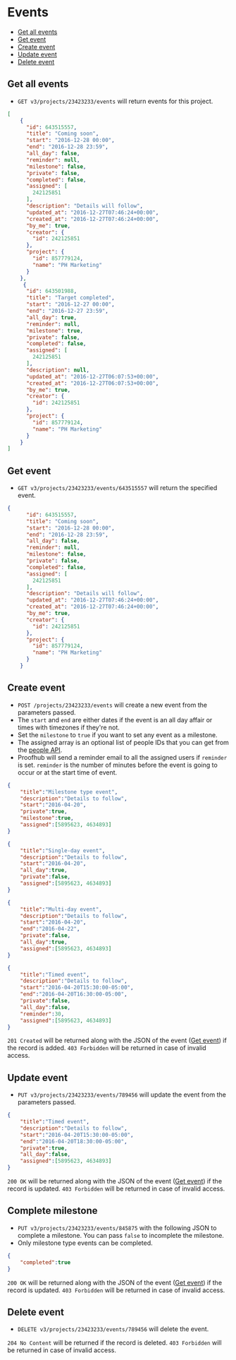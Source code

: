 Events
====================

* [Get all events](#get-all-events)
* [Get event](#get-event)
* [Create event](#create-event)
* [Update event](#update-event)
* [Delete event](#delete-event)

Get all events
----------------

* `GET v3/projects/23423233/events` will return events for this project.


```json
[
	{
      "id": 643515557,
      "title": "Coming soon",
      "start": "2016-12-28 00:00",
      "end": "2016-12-28 23:59",
      "all_day": false,
      "reminder": null,
      "milestone": false,
      "private": false,
      "completed": false,
      "assigned": [
        242125851
      ],
      "description": "Details will follow",
      "updated_at": "2016-12-27T07:46:24+00:00",
      "created_at": "2016-12-27T07:46:24+00:00",
      "by_me": true,
      "creator": {
        "id": 242125851
      },
      "project": {
        "id": 857779124,
        "name": "PH Marketing"
      }
    },
	 {
      "id": 643501988,
      "title": "Target completed",
      "start": "2016-12-27 00:00",
      "end": "2016-12-27 23:59",
      "all_day": true,
      "reminder": null,
      "milestone": true,
      "private": false,
      "completed": false,
      "assigned": [
        242125851
      ],
      "description": null,
      "updated_at": "2016-12-27T06:07:53+00:00",
      "created_at": "2016-12-27T06:07:53+00:00",
      "by_me": true,
      "creator": {
        "id": 242125851
      },
      "project": {
        "id": 857779124,
        "name": "PH Marketing"
      }
    }
]
```

Get event
----------------

* `GET v3/projects/23423233/events/643515557` will return the specified event.

```json
{
      "id": 643515557,
      "title": "Coming soon",
      "start": "2016-12-28 00:00",
      "end": "2016-12-28 23:59",
      "all_day": false,
      "reminder": null,
      "milestone": false,
      "private": false,
      "completed": false,
      "assigned": [
        242125851
      ],
      "description": "Details will follow",
      "updated_at": "2016-12-27T07:46:24+00:00",
      "created_at": "2016-12-27T07:46:24+00:00",
      "by_me": true,
      "creator": {
        "id": 242125851
      },
      "project": {
        "id": 857779124,
        "name": "PH Marketing"
      }
    }
```

Create event
----------------

* `POST /projects/23423233/events` will create a new event from the parameters passed. 
* The `start` and `end` are either dates if the event is an all day affair or times with timezones if they're not.
* Set the `milestone` to `true` if you want to set any event as a milestone.
* The assigned array is an optional list of people IDs that you can get from the [people API](https://github.com/sdplabs/proofhub-api/blob/master/sections/people.md). 
* Proofhub will send a reminder email to all the assigned users if `reminder` is set. `reminder` is the number of minutes before the event is going to occur or at the start time of event.

```json
{
	"title":"Milestone type event",
	"description":"Details to follow",
	"start":"2016-04-20",
	"private":true,
	"milestone":true,
	"assigned":[5895623, 4634893]
}
```

```json
{
	"title":"Single-day event",
	"description":"Details to follow",
	"start":"2016-04-20",
	"all_day":true,
	"private":false,	
	"assigned":[5895623, 4634893]
}
```

```json
{
	"title":"Multi-day event",
	"description":"Details to follow",
	"start":"2016-04-20",
	"end":"2016-04-22",
	"private":false,
	"all_day":true,
	"assigned":[5895623, 4634893]
}
```

```json
{
	"title":"Timed event",
	"description":"Details to follow",
	"start":"2016-04-20T15:30:00-05:00",
	"end":"2016-04-20T16:30:00-05:00",
	"private":false,
	"all_day":false,
	"reminder":30,
	"assigned":[5895623, 4634893]
}
```

`201 Created` will be returned along with the JSON of the event ([Get event](#get-event)) if the record is added. `403 Forbidden` will be returned in case of invalid access.

Update event
----------------

* `PUT v3/projects/23423233/events/789456` will update the event from the parameters passed.

```json
{
	"title":"Timed event",
	"description":"Details to follow",
	"start":"2016-04-20T15:30:00-05:00",
	"end":"2016-04-20T18:30:00-05:00",
	"private":true,
	"all_day":false,
	"assigned":[5895623, 4634893]
}
```

`200 OK` will be returned along with the JSON of the event ([Get event](#get-event)) if the record is updated. `403 Forbidden` will be returned in case of invalid access.

Complete milestone
----------------

* `PUT v3/projects/23423233/events/845875` with the following JSON to complete a milestone. You can pass `false` to incomplete the milestone.
* Only milestone type events can be completed.

```json
{
	"completed":true
}
```

`200 OK` will be returned along with the JSON of the event ([Get event](#get-event)) if the record is updated. `403 Forbidden` will be returned in case of invalid access.

Delete event
----------------

* `DELETE v3/projects/23423233/events/789456` will delete the event.

`204 No Content` will be returned if the record is deleted. `403 Forbidden` will be returned in case of invalid access.

